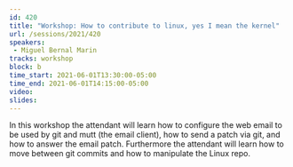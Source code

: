 ```yaml
---
id: 420
title: "Workshop: How to contribute to linux, yes I mean the kernel"
url: /sessions/2021/420
speakers:
 - Miguel Bernal Marin
tracks: workshop
block: b
time_start: 2021-06-01T13:30:00-05:00
time_end: 2021-06-01T14:15:00-05:00
video:
slides:
---
```


In this workshop the attendant will learn how to configure the web email to be used by git and mutt (the email client), how to send a patch via git, and how to answer the email patch. Furthermore the attendant will learn how to move between git commits and how to manipulate the Linux repo.